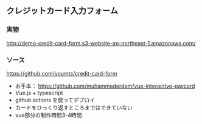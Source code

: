 ## クレジットカード入力フォーム

### 実物

http://demo-credit-card-form.s3-website-ap-northeast-1.amazonaws.com/

### ソース

https://github.com/youmts/credit-card-form

- お手本： https://github.com/muhammederdem/vue-interactive-paycard
- Vue.js + typescript
- github actions を使ってデプロイ
- カードをひっくり返すところまではできていない
- vue部分の制作時間3-4時間


